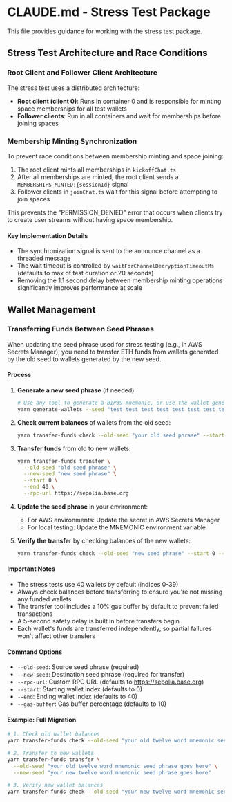 # CLAUDE.md - Stress Test Package

This file provides guidance for working with the stress test package.

## Stress Test Architecture and Race Conditions

### Root Client and Follower Client Architecture

The stress test uses a distributed architecture:
- **Root client (client 0)**: Runs in container 0 and is responsible for minting space memberships for all test wallets
- **Follower clients**: Run in all containers and wait for memberships before joining spaces

### Membership Minting Synchronization

To prevent race conditions between membership minting and space joining:

1. The root client mints all memberships in `kickoffChat.ts`
2. After all memberships are minted, the root client sends a `MEMBERSHIPS_MINTED:{sessionId}` signal
3. Follower clients in `joinChat.ts` wait for this signal before attempting to join spaces

This prevents the "PERMISSION_DENIED" error that occurs when clients try to create user streams without having space membership.

#### Key Implementation Details

- The synchronization signal is sent to the announce channel as a threaded message
- The wait timeout is controlled by `waitForChannelDecryptionTimeoutMs` (defaults to max of test duration or 20 seconds)
- Removing the 1.1 second delay between membership minting operations significantly improves performance at scale

## Wallet Management

### Transferring Funds Between Seed Phrases

When updating the seed phrase used for stress testing (e.g., in AWS Secrets Manager), you need to transfer ETH funds from wallets generated by the old seed to wallets generated by the new seed.

#### Process

1. **Generate a new seed phrase** (if needed):
   ```bash
   # Use any tool to generate a BIP39 mnemonic, or use the wallet generation tool
   yarn generate-wallets --seed "test test test test test test test test test test test junk" --start 0 --end 1
   ```

2. **Check current balances** of wallets from the old seed:
   ```bash
   yarn transfer-funds check --old-seed "your old seed phrase" --start 0 --end 40
   ```

3. **Transfer funds** from old to new wallets:
   ```bash
   yarn transfer-funds transfer \
     --old-seed "old seed phrase" \
     --new-seed "new seed phrase" \
     --start 0 \
     --end 40 \
     --rpc-url https://sepolia.base.org
   ```

4. **Update the seed phrase** in your environment:
   - For AWS environments: Update the secret in AWS Secrets Manager
   - For local testing: Update the MNEMONIC environment variable

5. **Verify the transfer** by checking balances of the new wallets:
   ```bash
   yarn transfer-funds check --old-seed "new seed phrase" --start 0 --end 40
   ```

#### Important Notes

- The stress tests use 40 wallets by default (indices 0-39)
- Always check balances before transferring to ensure you're not missing any funded wallets
- The transfer tool includes a 10% gas buffer by default to prevent failed transactions
- A 5-second safety delay is built in before transfers begin
- Each wallet's funds are transferred independently, so partial failures won't affect other transfers

#### Command Options

- `--old-seed`: Source seed phrase (required)
- `--new-seed`: Destination seed phrase (required for transfer)
- `--rpc-url`: Custom RPC URL (defaults to https://sepolia.base.org)
- `--start`: Starting wallet index (defaults to 0)
- `--end`: Ending wallet index (defaults to 40)
- `--gas-buffer`: Gas buffer percentage (defaults to 10)

#### Example: Full Migration

```bash
# 1. Check old wallet balances
yarn transfer-funds check --old-seed "your old twelve word mnemonic seed phrase goes here"

# 2. Transfer to new wallets
yarn transfer-funds transfer \
  --old-seed "your old twelve word mnemonic seed phrase goes here" \
  --new-seed "your new twelve word mnemonic seed phrase goes here"

# 3. Verify new wallet balances
yarn transfer-funds check --old-seed "your new twelve word mnemonic seed phrase goes here"
```